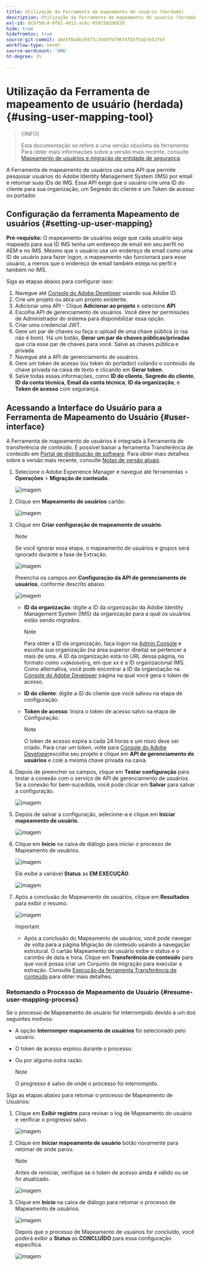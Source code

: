 ```yaml
---
title: Utilização da Ferramenta de mapeamento de usuário (herdada)
description: Utilização da Ferramenta de mapeamento de usuário (herdada)
exl-id: dcb750c4-0f81-4d11-ac6c-0592162b683d
hide: true
hidefromtoc: true
source-git-commit: abe5f8a4b19473c3dddfb79674fb5f5ab7e52fbf
workflow-type: tm+mt
source-wordcount: '806'
ht-degree: 1%

---
```


# Utilização da Ferramenta de mapeamento de usuário (herdada) {#using-user-mapping-tool}

>[!INFO]
>
>Esta documentação se refere a uma versão obsoleta da ferramenta. Para obter mais informações sobre a versão mais recente, consulte [Mapeamento de usuários e migração de entidade de segurança](/help/journey-migration/content-transfer-tool/using-content-transfer-tool/user-mapping-and-migration.md).

A Ferramenta de mapeamento de usuários usa uma API que permite pesquisar usuários do Adobe Identity Management System (IMS) por email e retornar suas IDs de IMS. Essa API exige que o usuário crie uma ID do cliente para sua organização, um Segredo do cliente e um Token de acesso ou portador.

## Configuração da ferramenta Mapeamento de usuários {#setting-up-user-mapping}

**Pré-requisito:** O mapeamento de usuários exige que cada usuário seja mapeado para sua ID IMS tenha um endereço de email em seu perfil no AEM e no IMS. Mesmo que o usuário use um endereço de email como uma ID de usuário para fazer logon, o mapeamento não funcionará para esse usuário, a menos que o endereço de email também esteja no perfil e também no IMS.

Siga as etapas abaixo para configurar isso:

1. Navegue até [Console do Adobe Developer](https://developer.adobe.com/console/) usando sua Adobe ID.
1. Crie um projeto ou abra um projeto existente.
1. Adicionar uma API - Clique **Adicionar ao projeto** e selecione **API**
1. Escolha API de gerenciamento de usuários. Você deve ter permissões de Administrador do sistema para disponibilizar essa opção.
1. Criar uma credencial JWT.
1. Gere um par de chaves ou faça o upload de uma chave pública (o rsa não é bom). Há um botão, **Gerar um par de chaves públicas/privadas** que cria esse par de chaves para você. Salve as chaves pública e privada.
1. Navegue até a API de gerenciamento de usuários.
1. Gere um token de acesso (ou token do portador) colando o conteúdo da chave privada na caixa de texto e clicando em **Gerar token**.
1. Salve todas essas informações, como **ID do cliente**, **Segredo do cliente**, **ID da conta técnica**, **Email da conta técnica**, **ID da organização**, e **Token de acesso** com segurança.

## Acessando a Interface do Usuário para a Ferramenta de Mapeamento do Usuário {#user-interface}

A Ferramenta de mapeamento de usuários é integrada à Ferramenta de transferência de conteúdo. É possível baixar a ferramenta Transferência de conteúdo em [Portal de distribuição de software](https://experience.adobe.com/#/downloads/content/software-distribution/en/aemcloud.html). Para obter mais detalhes sobre a versão mais recente, consulte [Notas de versão atuais](/help/release-notes/release-notes-cloud/release-notes-current.md).

1. Selecione o Adobe Experience Manager e navegue até ferramentas > **Operações** > **Migração de conteúdo**.

   ![imagem](/help/journey-migration/content-transfer-tool/assets-user-mapping/user-mapping-access1.png)

1. Clique em **Mapeamento de usuários** cartão.

   ![imagem](/help/journey-migration/content-transfer-tool/assets-user-mapping/user-mapping-access2.png)

1. Clique em **Criar configuração de mapeamento de usuário**.

   >[!NOTE]
   >Se você ignorar essa etapa, o mapeamento de usuários e grupos será ignorado durante a fase de Extração.

   ![imagem](/help/journey-migration/content-transfer-tool/assets-user-mapping/user-mapping-access5.png)

   Preencha os campos em **Configuração da API de gerenciamento de usuários**, conforme descrito abaixo.

   ![imagem](/help/journey-migration/content-transfer-tool/assets-user-mapping/user-mapping-access3.png)


   * **ID da organização**: digite a ID da organização da Adobe Identity Management System (IMS) da organização para a qual os usuários estão sendo migrados.

     >[!NOTE]
     >Para obter a ID da organização, faça logon na [Admin Console](https://adminconsole.adobe.com/) e escolha sua organização (na área superior direita) se pertencer a mais de uma. A ID da organização está no URL dessa página, no formato como `xx@AdobeOrg`, em que xx é a ID organizacional IMS. Como alternativa, você pode encontrar a ID da organização na [Console do Adobe Developer](https://developer.adobe.com/console/) página na qual você gera o token de acesso.

   * **ID do cliente**: digite a ID do cliente que você salvou na etapa de configuração.

   * **Token de acesso**: Insira o token de acesso salvo na etapa de Configuração.

     >[!NOTE]
     >O token de acesso expira a cada 24 horas e um novo deve ser criado. Para criar um token, volte para [Console do Adobe Developer](https://developer.adobe.com/console/)escolha seu projeto e clique em **API de gerenciamento de usuários** e cole a mesma chave privada na caixa.

1. Depois de preencher os campos, clique em **Testar configuração** para testar a conexão com o serviço de API de gerenciamento de usuários. Se a conexão for bem-sucedida, você pode clicar em **Salvar** para salvar a configuração.

   ![imagem](/help/journey-migration/content-transfer-tool/assets-user-mapping/user-mapping-access4.png)

1. Depois de salvar a configuração, selecione-a e clique em **Iniciar mapeamento de usuário**.

   ![imagem](/help/journey-migration/content-transfer-tool/assets-user-mapping/user-mapping-landing4.png)

1. Clique em **Início** na caixa de diálogo para iniciar o processo de Mapeamento de usuários.

   ![imagem](/help/journey-migration/content-transfer-tool/assets-user-mapping/resume-user-mapping3.png)

   Ele exibe a variável **Status** as **EM EXECUÇÃO**.

   ![imagem](/help/journey-migration/content-transfer-tool/assets-user-mapping/user-mapping-start1.png)


1. Após a conclusão do Mapeamento de usuários, clique em **Resultados** para exibir o resumo.

   ![imagem](/help/journey-migration/content-transfer-tool/assets-user-mapping/user-mapping-landing5.png)

   >[!IMPORTANT]
   >
   >* Após a conclusão do Mapeamento de usuários, você pode navegar de volta para a página Migração de conteúdo usando a navegação estrutural. O cartão Mapeamento de usuário exibe o status e o carimbo de data e hora. Clique em **Transferência de conteúdo** para que você possa criar um Conjunto de migração para executar a extração. Consulte [Execução da ferramenta Transferência de conteúdo](https://experienceleague.adobe.com/docs/experience-manager-cloud-service/content/migration-journey/cloud-migration/content-transfer-tool/getting-started-content-transfer-tool.html?lang=en#running-tool) para obter mais detalhes.

### Retomando o Processo de Mapeamento de Usuário {#resume-user-mapping-process}

Se o processo de Mapeamento de usuário for interrompido devido a um dos seguintes motivos:

* A opção **Interromper mapeamento de usuários** foi selecionado pelo usuário.
* O token de acesso expirou durante o processo.
* Ou por alguma outra razão.

  >[!NOTE]
  >O progresso é salvo de onde o processo foi interrompido.

Siga as etapas abaixo para retomar o processo de Mapeamento de Usuários:

1. Clique em **Exibir registro** para revisar o log de Mapeamento do usuário e verificar o progresso salvo.

   ![imagem](/help/journey-migration/content-transfer-tool/assets-user-mapping/resume-user-mapping1.png)

1. Clique em **Iniciar mapeamento de usuário** botão novamente para retomar de onde parou.

   >[!NOTE]
   >Antes de reiniciar, verifique se o token de acesso ainda é válido ou se foi atualizado.

   ![imagem](/help/journey-migration/content-transfer-tool/assets-user-mapping/resume-user-mapping2.png)

1. Clique em **Início** na caixa de diálogo para retomar o processo de Mapeamento de usuários.

   ![imagem](/help/journey-migration/content-transfer-tool/assets-user-mapping/resume-user-mapping3.png)

   Depois que o processo de Mapeamento de usuários for concluído, você poderá exibir a **Status** as **CONCLUÍDO** para essa configuração específica.

   ![imagem](/help/journey-migration/content-transfer-tool/assets-user-mapping/resume-user-mapping4.png)
